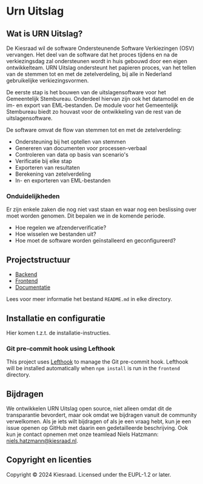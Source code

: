 # Urn Uitslag

## Wat is URN Uitslag?
De Kiesraad wil de software Ondersteunende Software Verkiezingen (OSV) vervangen. Het deel van de software dat het proces tijdens en na de verkiezingsdag zal ondersteunen wordt in huis gebouwd door een eigen ontwikkelteam.
URN Uitslag ondersteunt het papieren proces, van het tellen van de stemmen tot en met de zetelverdeling, bij alle in Nederland gebruikelijke verkiezingsvormen.

De eerste stap is het bouwen van de uitslagensoftware voor het Gemeentelijk Stembureau. Onderdeel hiervan zijn ook het datamodel en de im- en export van EML-bestanden. De module voor het Gemeentelijk Stembureau biedt zo houvast voor de ontwikkeling van de rest van de uitslagensoftware.

De software omvat de flow van stemmen tot en met de zetelverdeling:

- Ondersteuning bij het optellen van stemmen
- Genereren van documenten voor processen-verbaal
- Controleren van data op basis van scenario's
- Verificatie bij elke stap
- Exporteren van resultaten
- Berekening van zetelverdeling
- In- en exporteren van EML-bestanden

### Onduidelijkheden

Er zijn enkele zaken die nog niet vast staan en waar nog een beslissing over moet worden genomen. Dit bepalen we in de komende periode.

- Hoe regelen we afzenderverificatie?
- Hoe wisselen we bestanden uit?
- Hoe moet de software worden geïnstalleerd en geconfigureerd?

## Projectstructuur

- [Backend](/backend/)
- [Frontend](/frontend/)
- [Documentatie](/documentatie/)

Lees voor meer informatie het bestand `README.md` in elke directory.

## Installatie en configuratie

Hier komen t.z.t. de installatie-instructies.

### Git pre-commit hook using Lefthook

This project uses [Lefthook] to manage the Git pre-commit hook. Lefthook will
be installed automatically when `npm install` is run in the `frontend`
directory.

[Lefthook]: https://github.com/evilmartians/lefthook

## Bijdragen

We ontwikkelen URN Uitslag open source, niet alleen omdat dit de transparantie bevordert, maar ook omdat we bijdragen vanuit de community verwelkomen. Als je iets wilt bijdragen of als je een vraag hebt, kun je een issue openen op GitHub met daarin een gedetailleerde beschrijving. Ook kun je contact opnemen met onze teamlead Niels Hatzmann: [niels.hatzmann@kiesraad.nl](mailto:niels.hatzmann@kiesraad.nl).

## Copyright en licenties

Copyright © 2024 Kiesraad. Licensed under the EUPL-1.2 or later.
